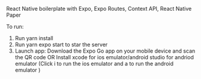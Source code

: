 React Native boilerplate with Expo, Expo Routes, Context API, React Native Paper

To run:

1. Run yarn install
2. Run yarn expo start to star the server
3. Launch app:
   Download the Expo Go app on your mobile device and scan the QR code
   OR
   Install xcode for ios emulator/android studio for andriod emulator
   (Click i to run the ios emulator and a to run the android emulator )
